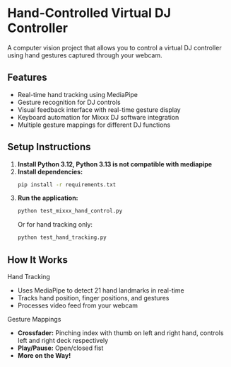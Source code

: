 # Hand-Controlled Virtual DJ Controller

A computer vision project that allows you to control a virtual DJ controller using hand gestures captured through your webcam.

## Features
- Real-time hand tracking using MediaPipe
- Gesture recognition for DJ controls
- Visual feedback interface with real-time gesture display
- Keyboard automation for Mixxx DJ software integration
- Multiple gesture mappings for different DJ functions

## Setup Instructions

1. **Install Python 3.12, Python 3.13 is not compatible with mediapipe** 
2. **Install dependencies:**
   ```bash
   pip install -r requirements.txt
   ```
3. **Run the application:**
   ```bash
   python test_mixxx_hand_control.py
   ```
   Or for hand tracking only:
   ```bash
   python test_hand_tracking.py
   ```

## How It Works

 Hand Tracking
- Uses MediaPipe to detect 21 hand landmarks in real-time
- Tracks hand position, finger positions, and gestures
- Processes video feed from your webcam

 Gesture Mappings
- **Crossfader:** Pinching index with thumb on left and right hand, controls left and right
deck respectively
- **Play/Pause:** Open/closed fist
- **More on the Way!**
